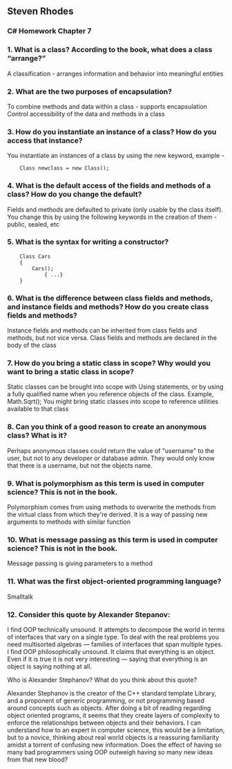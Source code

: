 ## Steven Rhodes
### C# Homework Chapter 7

### 1. What is a class? According to the book, what does a class “arrange?”
A classification - arranges information and behavior into meaningful entities

### 2. What are the two purposes of encapsulation?
To combine methods and data within a class - supports encapsulation
Control accessibility of the data and methods in a class

### 3. How do you instantiate an instance of a class? How do you access that instance?
You instantiate an instances of a class by using the new keyword, example - 
	
		Class newclass = new Class();

### 4. What is the default access of the fields and methods of a class? How do you change the default?
Fields and methods are defaulted to private (only usable by the class itself). You change this by using the following keywords in the creation of them - public, sealed, etc

### 5. What is the syntax for writing a constructor?
		Class Cars
		{ 
			Cars();
				{ ...}
		}

### 6. What is the difference between class fields and methods, and instance fields and methods? How do you create class fields and methods?
Instance fields and methods can be inherited from class fields and methods, but not vice versa. Class fields and methods are declared in the body of the class

### 7. How do you bring a static class in scope? Why would you want to bring a static class in scope?
Static classes can be brought into scope with Using statements, or by using a fully qualified name when you reference objects of the class. Example, Math.Sqrt(); You might bring static classes into scope to reference utilities available to that class

### 8. Can you think of a good reason to create an anonymous class? What is it?
Perhaps anonymous classes could return the value of "username" to the user, but not to any developer or database admin. They would only know that there is a username, but not the objects name.

### 9. What is polymorphism as this term is used in computer science? This is not in the book.
Polymorphism comes from using methods to overwrite the methods from the virtual class from which they're derived. It is a way of passing new arguments to methods with similar function

### 10. What is message passing as this term is used in computer science? This is not in the book.
Message passing is giving parameters to a method

### 11. What was the first object-oriented programming language?
Smalltalk

### 12. Consider this quote by Alexander Stepanov:

I find OOP technically unsound. It attempts to decompose the world in terms of interfaces
that vary on a single type. To deal with the real problems you need multisorted algebras
— families of interfaces that span multiple types. I find OOP philosophically unsound. It
claims that everything is an object. Even if it is true it is not very interesting — saying that everything is an object is saying nothing at all.

Who is Alexander Stephanov? What do you think about this quote?

Alexander Stephanov is the creator of the C++ standard template Library, and a proponent of generic programming, or not programming based around concepts such as objects. After doing a bit of reading regarding object oriented programs, it seems that they create layers of complexity to enforce the relationships between objects and their behaviors. I can understand how to an expert in computer science, this would be a limitation, but to a novice, thinking about real world objects is a reassuring familiarity amidst a torrent of confusing new information. Does the effect of having so many bad programmers using OOP outweigh having so many new ideas from that new blood?
